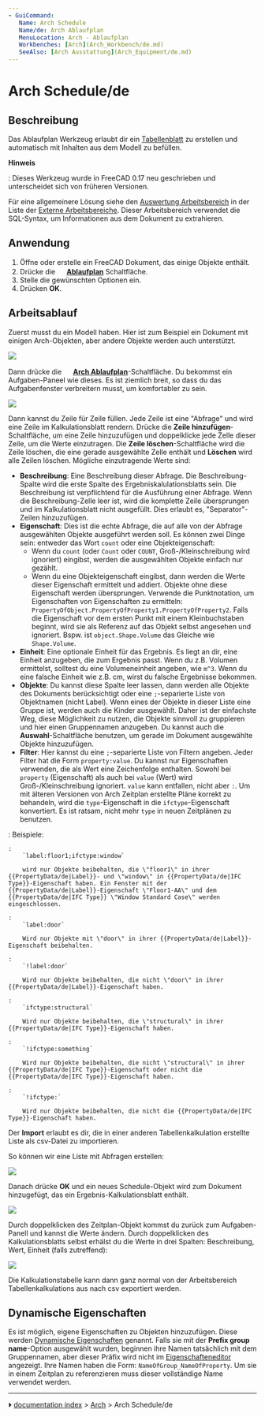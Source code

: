 ```yaml
---
- GuiCommand:
   Name: Arch Schedule
   Name/de: Arch Ablaufplan
   MenuLocation: Arch - Ablaufplan
   Workbenches: [Arch](Arch_Workbench/de.md)
   SeeAlso: [Arch Ausstattung](Arch_Equipment/de.md)
---
```


# Arch Schedule/de

## Beschreibung

Das Ablaufplan Werkzeug erlaubt dir ein [Tabellenblatt](Spreadsheet_Workbench/de.md) zu erstellen und automatisch mit Inhalten aus dem Modell zu befüllen.


**Hinweis**

: Dieses Werkzeug wurde in FreeCAD 0.17 neu geschrieben und unterscheidet sich von früheren Versionen.

Für eine allgemeinere Lösung siehe den [Auswertung Arbeitsbereich](https://github.com/furti/FreeCAD-Reporting/tree/master) in der Liste der [Externe Arbeitsbereiche](External_workbenches/de.md). Dieser Arbeitsbereich verwendet die SQL-Syntax, um Informationen aus dem Dokument zu extrahieren.

## Anwendung

1.  Öffne oder erstelle ein FreeCAD Dokument, das einige Objekte enthält.
2.  Drücke die **<img src="images/Arch_Schedule.svg" width=16px> [Ablaufplan](Arch_Schedule/de.md)** Schaltfläche.
3.  Stelle die gewünschten Optionen ein.
4.  Drücken **OK**.

## Arbeitsablauf

Zuerst musst du ein Modell haben. Hier ist zum Beispiel ein Dokument mit einigen Arch-Objekten, aber andere Objekte werden auch unterstützt.

![](images/Arch_schedule_example01.jpg )

Dann drücke die **<img src="images/Arch_Schedule.svg" width=16px> [Arch Ablaufplan](Arch_Schedule/de.md)**-Schaltfläche. Du bekommst ein Aufgaben-Paneel wie dieses. Es ist ziemlich breit, so dass du das Aufgabenfenster verbreitern musst, um komfortabler zu sein.

![](images/Arch_schedule_example02.jpg )

Dann kannst du Zeile für Zeile füllen. Jede Zeile ist eine \"Abfrage\" und wird eine Zeile im Kalkulationsblatt rendern. Drücke die **Zeile hinzufügen**-Schaltfläche, um eine Zeile hinzuzufügen und doppelklicke jede Zelle dieser Zeile, um die Werte einzutragen. Die **Zeile löschen**-Schaltfläche wird die Zeile löschen, die eine gerade ausgewählte Zelle enthält und **Löschen** wird alle Zeilen löschen. Mögliche einzutragende Werte sind:

-   **Beschreibung**: Eine Beschreibung dieser Abfrage. Die Beschreibung-Spalte wird die erste Spalte des Ergebniskalulationsblatts sein. Die Beschreibung ist verpflichtend für die Ausführung einer Abfrage. Wenn die Beschreibung-Zelle leer ist, wird die komplette Zeile übersprungen und im Kalkulationsblatt nicht ausgefüllt. Dies erlaubt es, \"Separator\"-Zeilen hinzuzufügen.
-   **Eigenschaft**: Dies ist die echte Abfrage, die auf alle von der Abfrage ausgewählten Objekte ausgeführt werden soll. Es können zwei Dinge sein: entweder das Wort `count` oder eine Objekteigenschaft:
    -   Wenn du `count` (oder `Count` oder `COUNT`, Groß-/Kleinschreibung wird ignoriert) eingibst, werden die ausgewählten Objekte einfach nur gezählt.
    -   Wenn du eine Objekteigenschaft eingibst, dann werden die Werte dieser Eigenschaft ermittelt und addiert. Objekte ohne diese Eigenschaft werden übersprungen. Verwende die Punktnotation, um Eigenschaften von Eigenschaften zu ermitteln: `PropertyOfObject.PropertyOfProperty1.PropertyOfProperty2`. Falls die Eigenschaft vor dem ersten Punkt mit einem Kleinbuchstaben beginnt, wird sie als Referenz auf das Objekt selbst angesehen und ignoriert. Bspw. ist `object.Shape.Volume` das Gleiche wie `Shape.Volume`.
-   **Einheit**: Eine optionale Einheit für das Ergebnis. Es liegt an dir, eine Einheit anzugeben, die zum Ergebnis passt. Wenn du z.B. Volumen ermittelst, solltest du eine Volumeneinheit angeben, wie `m^3`. Wenn du eine falsche Einheit wie z.B. cm, wirst du falsche Ergebnisse bekommen.
-   **Objekte**: Du kannst diese Spalte leer lassen, dann werden alle Objekte des Dokuments berücksichtigt oder eine `;`-separierte Liste von Objektnamen (nicht Label). Wenn eines der Objekte in dieser Liste eine Gruppe ist, werden auch die Kinder ausgewählt. Daher ist der einfachste Weg, diese Möglichkeit zu nutzen, die Objekte sinnvoll zu gruppieren und hier einen Gruppennamen anzugeben. Du kannst auch die **Auswahl**-Schaltfläche benutzen, um gerade im Dokument ausgewählte Objekte hinzuzufügen.
-   **Filter**: Hier kannst du eine `;`-separierte Liste von Filtern angeben. Jeder Filter hat die Form `property:value`. Du kannst nur Eigenschaften verwenden, die als Wert eine Zeichenfolge enthalten. Sowohl bei `property` (Eigenschaft) als auch bei `value` (Wert) wird Groß-/Kleinschreibung ignoriert. `value` kann entfallen, nicht aber `:`. Um mit älteren Versionen von Arch Zeitplan erstellte Pläne korrekt zu behandeln, wird die `type`-Eigenschaft in die `ifctype`-Eigenschaft konvertiert. Es ist ratsam, nicht mehr `type` in neuen Zeitplänen zu benutzen.

:   Beispiele:

    :   
        `label:floor1;ifctype:window`
        
        wird nur Objekte beibehalten, die \"floor1\" in ihrer {{PropertyData/de|Label}}- und \"window\" in {{PropertyData/de|IFC Type}}-Eigenschaft haben. Ein Fenster mit der {{PropertyData/de|Label}}-Eigenschaft \"Floor1-AA\" und dem {{PropertyData/de|IFC Type}} \"Window Standard Case\" werden eingeschlossen.

    :   
        `label:door`
        
        Wird nur Objekte mit \"door\" in ihrer {{PropertyData/de|Label}}-Eigenschaft beibehalten.

    :   
        `!label:door`
        
        Wird nur Objekte beibehalten, die nicht \"door\" in ihrer {{PropertyData/de|Label}}-Eigenschaft haben.

    :   
        `ifctype:structural`
        
        Wird nur Objekte beibehalten, die \"structural\" in ihrer {{PropertyData/de|IFC Type}}-Eigenschaft haben.

    :   
        `!ifctype:something`
        
        Wird nur Objekte beibehalten, die nicht \"structural\" in ihrer {{PropertyData/de|IFC Type}}-Eigenschaft oder nicht die {{PropertyData/de|IFC Type}}-Eigenschaft haben.

    :   
        `!ifctype:`
        
        Wird nur Objekte beibehalten, die nicht die {{PropertyData/de|IFC Type}}-Eigenschaft haben.

Der **Import** erlaubt es dir, die in einer anderen Tabellenkalkulation erstellte Liste als csv-Datei zu importieren.

So können wir eine Liste mit Abfragen erstellen:

![](images/Arch_schedule_example03.jpg )

Danach drücke **OK** und ein neues Schedule-Objekt wird zum Dokument hinzugefügt, das ein Ergebnis-Kalkulationsblatt enthält.

![](images/Arch_schedule_example04.jpg )

Durch doppelklicken des Zeitplan-Objekt kommst du zurück zum Aufgaben-Panell und kannst die Werte ändern. Durch doppelklicken des Kalkulationsblatts selbst erhälst du die Werte in drei Spalten: Beschreibung, Wert, Einheit (falls zutreffend):

![](images/Arch_schedule_example05.jpg )

Die Kalkulationstabelle kann dann ganz normal von der Arbeitsbereich Tabellenkalkulations aus nach csv exportiert werden.

## Dynamische Eigenschaften 

Es ist möglich, eigene Eigenschaften zu Objekten hinzuzufügen. Diese werden [Dynamische Eigenschaften](Property_editor/de#Maßnahmen.md) genannt. Falls sie mit der **Prefix group name**-Option ausgewählt wurden, beginnen ihre Namen tatsächlich mit dem Gruppennamen, aber dieser Präfix wird nicht im [Eigenschafteneditor](Property_editor/de.md) angezeigt. Ihre Namen haben die Form: `NameOfGroup_NameOfProperty`. Um sie in einem Zeitplan zu referenzieren muss dieser vollständige Name verwendet werden.



---
⏵ [documentation index](../README.md) > [Arch](Arch_Workbench.md) > Arch Schedule/de
